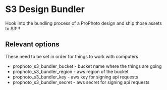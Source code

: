 S3 Design Bundler
=================

Hook into the bundling process of a ProPhoto design and ship those assets to S3!!!

## Relevant options

These need to be set in order for things to work with computers

* prophoto_s3_bundler_bucket - bucket name where the things are going
* prophoto_s3_bundler_region - aws region of the bucket
* prophoto_s3_bundler_key - aws key for signing api requests
* prophoto_s3_bundler_secret - aws secret for signing api requests
